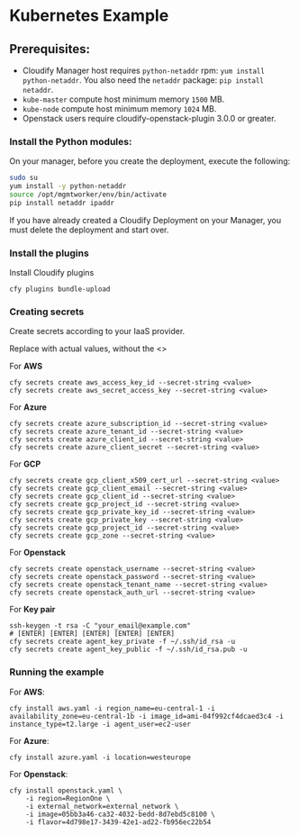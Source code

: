 # Kubernetes Example

## Prerequisites:

  * Cloudify Manager host requires `python-netaddr` rpm: `yum install python-netaddr`. You also need the `netaddr` package: `pip install netaddr`.
  * `kube-master` compute host minimum memory `1500` MB.
  * `kube-node` compute host minimum memory `1024` MB.
  * Openstack users require cloudify-openstack-plugin 3.0.0 or greater.


### Install the Python modules:

On your manager, before you create the deployment, execute the following:

```bash
sudo su
yum install -y python-netaddr
source /opt/mgmtworker/env/bin/activate
pip install netaddr ipaddr
```

If you have already created a Cloudify Deployment on your Manager, you must delete the deployment and start over.

### Install the plugins

Install Cloudify plugins
```shell
cfy plugins bundle-upload
```

### Creating secrets

Create secrets according to your IaaS provider.

Replace <value> with actual values, without the <>

For **AWS**
```shell
cfy secrets create aws_access_key_id --secret-string <value>
cfy secrets create aws_secret_access_key --secret-string <value>
```
 
For **Azure**
```shell
cfy secrets create azure_subscription_id --secret-string <value>
cfy secrets create azure_tenant_id --secret-string <value>
cfy secrets create azure_client_id --secret-string <value>
cfy secrets create azure_client_secret --secret-string <value>
```

For **GCP**
```shell
cfy secrets create gcp_client_x509_cert_url --secret-string <value>
cfy secrets create gcp_client_email --secret-string <value>
cfy secrets create gcp_client_id --secret-string <value>
cfy secrets create gcp_project_id --secret-string <value>
cfy secrets create gcp_private_key_id --secret-string <value>
cfy secrets create gcp_private_key --secret-string <value>
cfy secrets create gcp_project_id --secret-string <value>
cfy secrets create gcp_zone --secret-string <value>
```

For **Openstack**
```shell
cfy secrets create openstack_username --secret-string <value>
cfy secrets create openstack_password --secret-string <value>
cfy secrets create openstack_tenant_name --secret-string <value>
cfy secrets create openstack_auth_url --secret-string <value>
```
      
For **Key pair**
```shell
ssh-keygen -t rsa -C "your_email@example.com"
# [ENTER] [ENTER] [ENTER] [ENTER] [ENTER]
cfy secrets create agent_key_private -f ~/.ssh/id_rsa -u
cfy secrets create agent_key_public -f ~/.ssh/id_rsa.pub -u
```
         
### Running the example


For **AWS**:

```shell
cfy install aws.yaml -i region_name=eu-central-1 -i availability_zone=eu-central-1b -i image_id=ami-04f992cf4dcaed3c4 -i instance_type=t2.large -i agent_user=ec2-user
```

For **Azure**:

```shell
cfy install azure.yaml -i location=westeurope
```

For **Openstack**:

```shell
cfy install openstack.yaml \
    -i region=RegionOne \
    -i external_network=external_network \
    -i image=05bb3a46-ca32-4032-bedd-8d7ebd5c8100 \
    -i flavor=4d798e17-3439-42e1-ad22-fb956ec22b54
```
